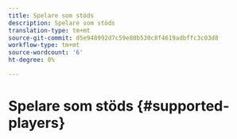 ```yaml
---
title: Spelare som stöds
description: Spelare som stöds
translation-type: tm+mt
source-git-commit: d5e948992d7c59e80b530c8f4619adbffc3c03d8
workflow-type: tm+mt
source-wordcount: '6'
ht-degree: 0%

---
```



# Spelare som stöds {#supported-players}
